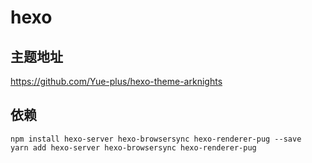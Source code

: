 # hexo

## 主题地址

https://github.com/Yue-plus/hexo-theme-arknights

## 依赖

~~~
npm install hexo-server hexo-browsersync hexo-renderer-pug --save
yarn add hexo-server hexo-browsersync hexo-renderer-pug
~~~
